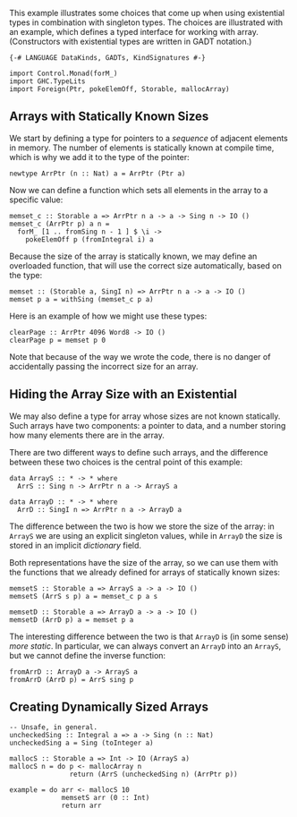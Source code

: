 
This example illustrates some choices that come up when
using existential types in combination with singleton types.
The choices are illustrated with an example, which
defines a typed interface for working with array.
(Constructors with existential types are written in
GADT notation.)

```wiki
{-# LANGUAGE DataKinds, GADTs, KindSignatures #-}

import Control.Monad(forM_)
import GHC.TypeLits
import Foreign(Ptr, pokeElemOff, Storable, mallocArray)
```

## Arrays with Statically Known Sizes


We start by defining a type for pointers to a *sequence*
of adjacent elements in memory.  The number of elements
is statically known at compile time, which is why
we add it to the type of the pointer:

```wiki
newtype ArrPtr (n :: Nat) a = ArrPtr (Ptr a)
```


Now we can define a function which sets all elements in
the array to a specific value:

```wiki
memset_c :: Storable a => ArrPtr n a -> a -> Sing n -> IO ()
memset_c (ArrPtr p) a n =
  forM_ [1 .. fromSing n - 1 ] $ \i ->
    pokeElemOff p (fromIntegral i) a
```


Because the size of the array is statically known, we may
define an overloaded function, that will use the correct
size automatically, based on the type:

```wiki
memset :: (Storable a, SingI n) => ArrPtr n a -> a -> IO ()
memset p a = withSing (memset_c p a)
```


Here is an example of how we might use these types:

```wiki
clearPage :: ArrPtr 4096 Word8 -> IO ()
clearPage p = memset p 0
```


Note that because of the way we wrote the code,
there is no danger of accidentally passing the
incorrect size for an array.

## Hiding the Array Size with an Existential


We may also define a type for array whose sizes
are not known statically.  Such arrays have
two components: a pointer to data, and a number
storing how many elements there are in the array.


There are two different ways to define such arrays,
and the difference between these two choices is
the central point of this example:

```wiki
data ArrayS :: * -> * where
  ArrS :: Sing n -> ArrPtr n a -> ArrayS a

data ArrayD :: * -> * where
  ArrD :: SingI n => ArrPtr n a -> ArrayD a
```


The difference between the two is how we
store the size of the array: in `ArrayS` we
are using an explicit singleton values,
while in `ArrayD` the size is stored
in an implicit *dictionary* field.


Both representations have the size of the
array, so we can use them with the functions
that we already defined for arrays of statically
known sizes:

```wiki
memsetS :: Storable a => ArrayS a -> a -> IO ()
memsetS (ArrS s p) a = memset_c p a s

memsetD :: Storable a => ArrayD a -> a -> IO ()
memsetD (ArrD p) a = memset p a
```


The interesting difference between the two
is that `ArrayD` is (in some sense) *more static*.
In particular, we can always convert 
an `ArrayD` into an `ArrayS`, but we cannot
define the inverse function:

```wiki
fromArrD :: ArrayD a -> ArrayS a
fromArrD (ArrD p) = ArrS sing p
```

## Creating Dynamically Sized Arrays

```wiki
-- Unsafe, in general.
uncheckedSing :: Integral a => a -> Sing (n :: Nat)
uncheckedSing a = Sing (toInteger a)

mallocS :: Storable a => Int -> IO (ArrayS a)
mallocS n = do p <- mallocArray n
               return (ArrS (uncheckedSing n) (ArrPtr p))

example = do arr <- mallocS 10
             memsetS arr (0 :: Int)
             return arr
```